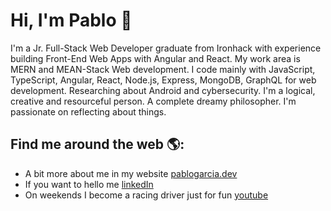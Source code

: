 # Hi, I'm Pablo 👋

I'm a Jr. Full-Stack Web Developer graduate from Ironhack with experience building Front-End Web Apps with Angular and React. My work area is MERN and MEAN-Stack Web development. I code mainly with JavaScript, TypeScript, Angular, React, Node.js, Express, MongoDB, GraphQL for web development. Researching about  Android and cybersecurity.
I'm a logical, creative and resourceful person. A complete dreamy philosopher. I'm passionate on reflecting about things.

## Find me around the web 🌎: 

- A bit more about me in my website <a href="https://pablogarcia.dev/?from=github-about-me">pablogarcia.dev</a>
- If you want to hello me <a href="https://www.linkedin.com/in/prgarcia">linkedIn</a>
- On weekends I become a racing driver just for fun <a href="https://youtube.com/PabloGarciaRacing">youtube</a>
